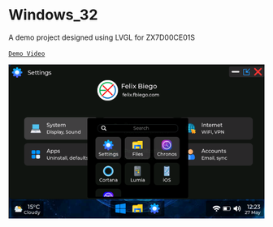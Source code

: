 # Windows_32
A demo project designed using LVGL for ZX7D00CE01S


[`Demo Video`](https://youtu.be/Kp40HNNydP4)


[![screenshot](windows-32.png?raw=true "screenshot")](https://youtu.be/Kp40HNNydP4)
